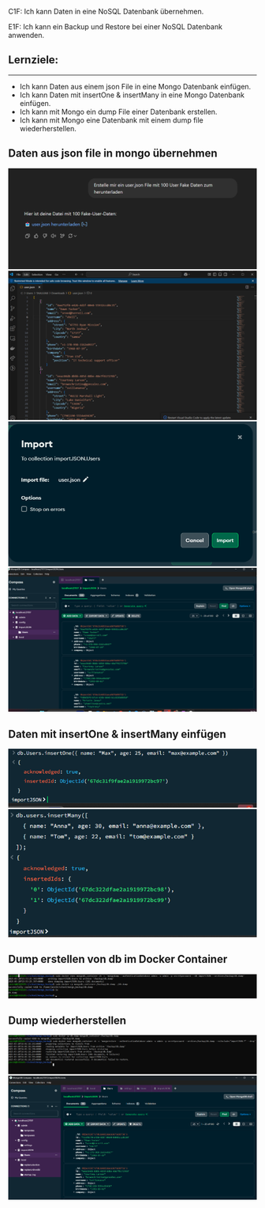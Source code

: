 C1F: Ich kann Daten in eine NoSQL Datenbank übernehmen.

E1F: Ich kann ein Backup und Restore bei einer NoSQL Datenbank anwenden.

## Lernziele:

---

- Ich kann Daten aus einem json File in eine Mongo Datenbank einfügen.
- Ich kann Daten mit insertOne & insertMany in eine Mongo Datenbank einfügen.
- Ich kann mit Mongo ein dump File einer Datenbank erstellen.
- Ich kann mit Mongo eine Datenbank mit einem dump file wiederherstellen.

## Daten aus json file in mongo übernehmen
![alt text](image.png)
![alt text](image-1.png)
![alt text](image-2.png)
![alt text](image-3.png)

## Daten mit insertOne & insertMany einfügen
![alt text](image-4.png)
![alt text](image-5.png)

## Dump erstellen von db im Docker Container
![alt text](image-7.png)

## Dump wiederherstellen
![alt text](image-8.png)
![alt text](image-9.png)